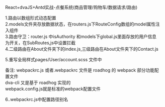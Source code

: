 React+dvaJS+Antd实战-点餐系统(商品管理/购物车/数据请求/路由)  

1.路由以数组形式动态配置  
2.models文件夹存放数据状态，在routers.js下RouteConfig数组的model属性注入组件  
3.路由守卫：router.js 中isAuthority 和models下global.js里面存放的用户信息 为开关，在SubRoutes,js中设置拦截  
4.二级路由在About文件夹下的index.js,三级路由在About文件夹下的Contact.js  


5.重写全局样式pages/User/account.scss 文件中

备注:
webpackrc.js 或者.webpackrc 文件是 roadhog 的 webpack 部分功能配置文件  
dva-cli 又是基于 roadhog 实现的  
webpack.config.js就是标准的webpack配置文件  

6..webpackrc.js中配置路径别名  